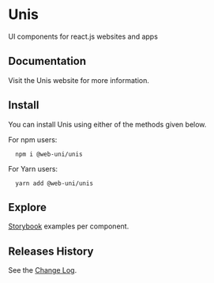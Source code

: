 # Unis

UI components for react.js websites and apps

## Documentation

Visit the Unis website for more information.

## Install

You can install Unis using either of the methods given below.

For npm users:

```shell
  npm i @web-uni/unis
```

For Yarn users:

```shell
  yarn add @web-uni/unis
```

## Explore

[Storybook](https://master--6039faf22bc1890023504a43.chromatic.com) examples per component.

## Releases History

See the [Change Log](https://github.com/unicorn-84/unis/wiki/Change-Log).
